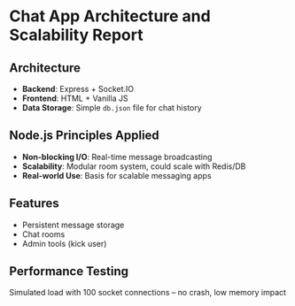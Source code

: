# Chat App Architecture and Scalability Report

## Architecture

- **Backend**: Express + Socket.IO
- **Frontend**: HTML + Vanilla JS
- **Data Storage**: Simple `db.json` file for chat history

## Node.js Principles Applied
- **Non-blocking I/O**: Real-time message broadcasting
- **Scalability**: Modular room system, could scale with Redis/DB
- **Real-world Use**: Basis for scalable messaging apps

## Features
- Persistent message storage
- Chat rooms
- Admin tools (kick user)

## Performance Testing
Simulated load with 100 socket connections – no crash, low memory impact
